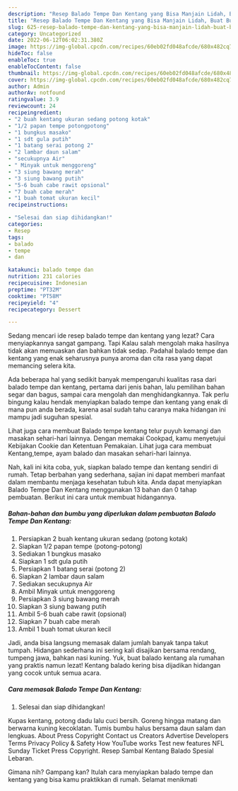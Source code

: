 ```yaml
---
description: "Resep Balado Tempe Dan Kentang yang Bisa Manjain Lidah, Buat Buka Puasa}"
title: "Resep Balado Tempe Dan Kentang yang Bisa Manjain Lidah, Buat Buka Puasa}"
slug: 625-resep-balado-tempe-dan-kentang-yang-bisa-manjain-lidah-buat-buka-puasa
category: Uncategorized
date: 2022-06-12T06:02:31.380Z
image: https://img-global.cpcdn.com/recipes/60eb02fd048afcde/680x482cq70/balado-tempe-dan-kentang-foto-resep-utama.jpg
hideToc: false
enableToc: true
enableTocContent: false
thumbnail: https://img-global.cpcdn.com/recipes/60eb02fd048afcde/680x482cq70/balado-tempe-dan-kentang-foto-resep-utama.jpg
cover: https://img-global.cpcdn.com/recipes/60eb02fd048afcde/680x482cq70/balado-tempe-dan-kentang-foto-resep-utama.jpg
author: Admin
authorAv: notfound
ratingvalue: 3.9
reviewcount: 24
recipeingredient:
- "2 buah kentang ukuran sedang potong kotak"
- "1/2 papan tempe potongpotong"
- "1 bungkus masako"
- "1 sdt gula putih"
- "1 batang serai potong 2"
- "2 lambar daun salam"
- "secukupnya Air"
- " Minyak untuk menggoreng"
- "3 siung bawang merah"
- "3 siung bawang putih"
- "5-6 buah cabe rawit opsional"
- "7 buah cabe merah"
- "1 buah tomat ukuran kecil"
recipeinstructions:

- "Selesai dan siap dihidangkan!"
categories:
- Resep
tags:
- balado
- tempe
- dan

katakunci: balado tempe dan 
nutrition: 231 calories
recipecuisine: Indonesian
preptime: "PT32M"
cooktime: "PT58M"
recipeyield: "4"
recipecategory: Dessert

---
```



Sedang mencari ide resep balado tempe dan kentang yang lezat? Cara menyiapkannya sangat gampang. Tapi Kalau salah mengolah maka hasilnya tidak akan memuaskan dan bahkan tidak sedap. Padahal balado tempe dan kentang yang enak seharusnya punya aroma dan cita rasa yang dapat memancing selera kita.


Ada beberapa hal yang sedikit banyak mempengaruhi kualitas rasa dari balado tempe dan kentang, pertama dari jenis bahan, lalu pemilihan bahan segar dan bagus, sampai cara mengolah dan menghidangkannya. Tak perlu bingung kalau hendak menyiapkan balado tempe dan kentang yang enak di mana pun anda berada, karena asal sudah tahu caranya maka hidangan ini mampu jadi suguhan spesial.

Lihat juga cara membuat Balado tempe kentang telur puyuh kemangi dan masakan sehari-hari lainnya. Dengan memakai Cookpad, kamu menyetujui Kebijakan Cookie dan Ketentuan Pemakaian. Lihat juga cara membuat Kentang,tempe, ayam balado dan masakan sehari-hari lainnya.


Nah, kali ini kita coba, yuk, siapkan balado tempe dan kentang sendiri di rumah. Tetap berbahan yang sederhana, sajian ini dapat memberi manfaat dalam membantu menjaga kesehatan tubuh kita. Anda dapat menyiapkan Balado Tempe Dan Kentang menggunakan 13 bahan dan 0 tahap pembuatan. Berikut ini cara untuk membuat hidangannya.

<!--inarticleads1-->

##### Bahan-bahan dan bumbu yang diperlukan dalam pembuatan Balado Tempe Dan Kentang:

1. Persiapkan 2 buah kentang ukuran sedang (potong kotak)
1. Siapkan 1/2 papan tempe (potong-potong)
1. Sediakan 1 bungkus masako
1. Siapkan 1 sdt gula putih
1. Persiapkan 1 batang serai (potong 2)
1. Siapkan 2 lambar daun salam
1. Sediakan secukupnya Air
1. Ambil  Minyak untuk menggoreng
1. Persiapkan 3 siung bawang merah
1. Siapkan 3 siung bawang putih
1. Ambil 5-6 buah cabe rawit (opsional)
1. Siapkan 7 buah cabe merah
1. Ambil 1 buah tomat ukuran kecil


Jadi, anda bisa langsung memasak dalam jumlah banyak tanpa takut tumpah. Hidangan sederhana ini sering kali disajikan bersama rendang, tumpeng jawa, bahkan nasi kuning. Yuk, buat balado kentang ala rumahan yang praktis namun lezat! Kentang balado kering bisa dijadikan hidangan yang cocok untuk semua acara. 

<!--inarticleads2-->

##### Cara memasak Balado Tempe Dan Kentang:


1. Selesai dan siap dihidangkan!

Kupas kentang, potong dadu lalu cuci bersih. Goreng hingga matang dan berwarna kuning kecoklatan. Tumis bumbu halus bersama daun salam dan lengkuas. About Press Copyright Contact us Creators Advertise Developers Terms Privacy Policy &amp; Safety How YouTube works Test new features NFL Sunday Ticket Press Copyright. Resep Sambal Kentang Balado Spesial Lebaran. 

Gimana nih? Gampang kan? Itulah cara menyiapkan balado tempe dan kentang yang bisa kamu praktikkan di rumah. Selamat menikmati
